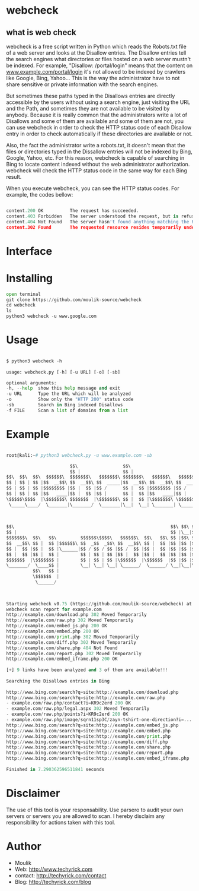 # webcheck
## what is web check

webcheck is a free script written in Python which reads the Robots.txt file of a web server and looks at the Disallow entries. The Disallow entries tell the search engines what directories or files hosted on a web server mustn't be indexed. For example, "Disallow: /portal/login" means that the content on www.example.com/portal/login it's not allowed to be indexed by crawlers like Google, Bing, Yahoo... This is the way the administrator have to not share sensitive or private information with the search engines.

But sometimes these paths typed in the Disallows entries are directly accessible by the users without using a search engine, just visiting the URL and the Path, and sometimes they are not available to be visited by anybody. Because it is really common that the administrators write a lot of Disallows and some of them are available and some of them are not, you can use webcheck in order to check the HTTP status code of each Disallow entry in order to check automatically if these directories are available or not.

Also, the fact the administrator write a robots.txt, it doesn't mean that the files or directories typed in the Dissallow entries will not be indexed by Bing, Google, Yahoo, etc. For this reason, webcheck is capable of searching in Bing to locate content indexed without the web administrator authorization. webcheck will check the HTTP status code in the same way for each Bing result.

When you execute webcheck, you can see the HTTP status codes. For example, the codes bellow:

```python

content.200 OK          The request has succeeded.
content.403 Forbidden   The server understood the request, but is refusing to fulfill it.
content.404 Not Found   The server hasn't found anything matching the Request-URI.
content.302 Found       The requested resource resides temporarily under a different URI.

```

# Interface

<blockquote class="imgur-embed-pub" lang="en" data-id="a/NuUwbyN" data-context="false" ><a href="//imgur.com/a/NuUwbyN"></a></blockquote><script async src="//s.imgur.com/min/embed.js" charset="utf-8"></script>

# Installing 

```python
open terminal
git clone https://github.com/moulik-source/webcheck
cd webcheck
ls
python3 webcheck -u www.google.com
```

# Usage

```python

$ python3 webcheck -h
    
usage: webcheck.py [-h] [-u URL] [-o] [-sb]

optional arguments:
-h, --help  show this help message and exit
-u URL      Type the URL which will be analyzed
-o          Show only the "HTTP 200" status code
-sb         Search in Bing indexed Disallows
-f FILE     Scan a list of domains from a list

```

# Example

```python

root@kali:~# python3 webcheck.py -u www.example.com -sb

                        $$\                 $$\                           $$\       
                        $$ |                $$ |                          $$ |      
$$\  $$\  $$\  $$$$$$\  $$$$$$$\   $$$$$$$\ $$$$$$$\   $$$$$$\   $$$$$$$\ $$ |  $$\ 
$$ | $$ | $$ |$$  __$$\ $$  __$$\ $$  _____|$$  __$$\ $$  __$$\ $$  _____|$$ | $$  |
$$ | $$ | $$ |$$$$$$$$ |$$ |  $$ |$$ /      $$ |  $$ |$$$$$$$$ |$$ /      $$$$$$  / 
$$ | $$ | $$ |$$   ____|$$ |  $$ |$$ |      $$ |  $$ |$$   ____|$$ |      $$  _$$<  
\$$$$$\$$$$  |\$$$$$$$\ $$$$$$$  |\$$$$$$$\ $$ |  $$ |\$$$$$$$\ \$$$$$$$\ $$ | \$$\ 
 \_____\____/  \_______|\_______/  \_______|\__|  \__| \_______| \_______|\__|  \__|
                                                                                    
                                                                                    
                                                                                    
$$\                                                           $$\ $$\ $$\           
$$ |                                                          $$ |\__|$$ |          
$$$$$$$\  $$\   $$\         $$$$$$\$$$$\   $$$$$$\  $$\   $$\ $$ |$$\ $$ |  $$\     
$$  __$$\ $$ |  $$ |$$$$$$\ $$  _$$  _$$\ $$  __$$\ $$ |  $$ |$$ |$$ |$$ | $$  |    
$$ |  $$ |$$ |  $$ |\______|$$ / $$ / $$ |$$ /  $$ |$$ |  $$ |$$ |$$ |$$$$$$  /     
$$ |  $$ |$$ |  $$ |        $$ | $$ | $$ |$$ |  $$ |$$ |  $$ |$$ |$$ |$$  _$$<      
$$$$$$$  |\$$$$$$$ |        $$ | $$ | $$ |\$$$$$$  |\$$$$$$  |$$ |$$ |$$ | \$$\     
\_______/  \____$$ |        \__| \__| \__| \______/  \______/ \__|\__|\__|  \__|    
          $$\   $$ |                                                                
          \$$$$$$  |                                                                
           \______/                                                                 
                                                                                    
                                                                                    

Starting webcheck v0.75 (https://github.com/moulik-source/webcheck) at 05/22/14 11:12:55
webcheck scan report for example.com
http://example.com/download.php 302 Moved Temporarily
http://example.com/raw.php 302 Moved Temporarily
http://example.com/embed_js.php 200 OK
http://example.com/embed.php 200 OK
http://example.com/print.php 302 Moved Temporarily
http://example.com/diff.php 302 Moved Temporarily
http://example.com/share.php 404 Not Found
http://example.com/report.php 302 Moved Temporarily
http://example.com/embed_iframe.php 200 OK
                                         
[+] 9 links have been analyzed and 3 of them are available!!!
                                         
Searching the Disallows entries in Bing
                                         
http://www.bing.com/search?q=site:http://example.com/download.php
http://www.bing.com/search?q=site:http://example.com/raw.php
- example.com/raw.php/contact?i=KR9c2erd 200 OK
- example.com/raw.php/legal.aspx 302 Moved Temporarily
- example.com/raw.php/points?i=KR9c2erd 200 OK
- example.com/raw.php/image/sqrn11sp3C/zayn-tshirt-one-direction?i=... 302 Moved Temporarily
http://www.bing.com/search?q=site:http://example.com/embed_js.php
http://www.bing.com/search?q=site:http://example.com/embed.php
http://www.bing.com/search?q=site:http://example.com/print.php
http://www.bing.com/search?q=site:http://example.com/diff.php
http://www.bing.com/search?q=site:http://example.com/share.php
http://www.bing.com/search?q=site:http://example.com/report.php
http://www.bing.com/search?q=site:http://example.com/embed_iframe.php
                                         
Finished in 7.290362596511841 seconds 

```



# Disclaimer

The use of this tool is your responsability. Use parsero to audit your own servers or servers you are allowed to scan. I hereby disclaim any responsibility for actions taken with this tool.

# Author

- Moulik
- Web: http://www.techyrick.com
- contact: http://techyrick.com/contact
- Blog: http://techyrick.com/blog
                
                
